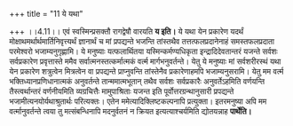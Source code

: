 +++
title = "11 ये यथा"

+++
।।4.11।। एवं स्वस्मिन्प्रसक्तौ रागद्वेषौ वारयति **य इति।** ये यथा येन
प्रकारेण यदर्थं मोक्षाथमर्थार्थमार्तिनिवृत्त्यर्थं ज्ञानार्थं च मां
प्रपद्यन्ते भजन्ति तांस्तथैव तत्तत्फलप्रदानेनाहं समस्तफलप्रदाता
परमेश्वरो भजाम्यनुगृह्णामि। ये मनुष्याः यत्फलार्थितया
यस्मिन्कर्मण्यधिकृता इन्द्रादिदेवतान्तरं यजन्ते सर्वशः सर्वप्रकारेण
प्रवृत्तास्ते ममैव सर्वात्मनस्तत्कर्मात्मकं वर्त्म मार्गभनुवर्तन्ते।
येतु ये मनुष्याः मां सर्वशरीरस्थं यथा येन प्रकारेण शत्रुत्वेन मित्रत्वेन
वा प्रपद्यन्ते प्राप्नुवन्ति तांस्तेनैव प्रकारेणाहमपि भजाम्यनुसरामि।
येतु मम वर्त्म भक्तिध्यानप्रणिधानात्मकं अनुवर्तन्ते तान्ममात्मभूतान्
तथैव सर्वशः सर्वप्रकारैः अनुवर्तेऽहमिति वर्णयन्ति तैस्त्वर्थान्तरं
वर्णनीयमिति व्यग्रचित्तैः मामुपाश्रिताः यजन्त इति
पूर्वोत्तरग्रन्थानुसारी प्रपद्यन्ते भजामीत्यनयोर्यथाश्रुतार्थः
परित्यक्तः। एतेन ममेत्यादिक्लिष्टकल्पनापि प्रत्युक्ता। इतरमनुष्या अपि मम
वर्त्मानुवर्तन्ते त्वया तु मत्संबन्धिनापि मदनुर्वतनं न क्रियत
इत्यत्याश्चर्यमिति द्योतयन्नाह **पार्थेति।**
